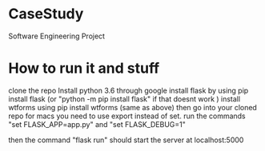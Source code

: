 # CaseStudy
Software Engineering Project

# How to run it and stuff
clone the repo
Install python 3.6 through google
install flask by using pip install flask (or "python -m pip install flask" if that doesnt work )
install wtforms using pip install wtforms (same as above)
then go into your cloned repo
for macs you need to use export instead of set.
run the commands "set FLASK_APP=app.py"
and "set FLASK_DEBUG=1"

then the command "flask run" should start the server at localhost:5000
